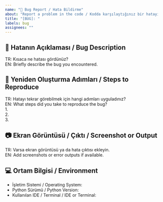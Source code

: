 ```yaml
---
name: "🐞 Bug Report / Hata Bildirme"
about: "Report a problem in the code / Kodda karşılaştığınız bir hatayı bildirin"
title: "[BUG]: "
labels: bug
assignees: ""
---
```


## 🐞 Hatanın Açıklaması / Bug Description
TR: Kısaca ne hatası gördünüz?  
EN: Briefly describe the bug you encountered.  

## 🔁 Yeniden Oluşturma Adımları / Steps to Reproduce
TR: Hatayı tekrar görebilmek için hangi adımları uyguladınız?  
EN: What steps did you take to reproduce the bug?  
1.  
2.  
3.  

## 📷 Ekran Görüntüsü / Çıktı / Screenshot or Output
TR: Varsa ekran görüntüsü ya da hata çıktısı ekleyin.  
EN: Add screenshots or error outputs if available.  

## 💻 Ortam Bilgisi / Environment
- İşletim Sistemi / Operating System:  
- Python Sürümü / Python Version:  
- Kullanılan IDE / Terminal / IDE or Terminal:  